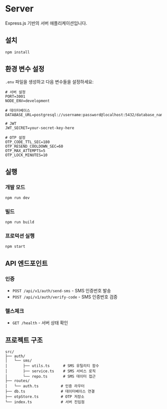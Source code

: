 # Server

Express.js 기반의 서버 애플리케이션입니다.

## 설치

```bash
npm install
```

## 환경 변수 설정

`.env` 파일을 생성하고 다음 변수들을 설정하세요:

```env
# 서버 설정
PORT=3001
NODE_ENV=development

# 데이터베이스
DATABASE_URL=postgresql://username:password@localhost:5432/database_name

# JWT
JWT_SECRET=your-secret-key-here

# OTP 설정
OTP_CODE_TTL_SEC=180
OTP_RESEND_COOLDOWN_SEC=60
OTP_MAX_ATTEMPTS=5
OTP_LOCK_MINUTES=10
```

## 실행

### 개발 모드
```bash
npm run dev
```

### 빌드
```bash
npm run build
```

### 프로덕션 실행
```bash
npm start
```

## API 엔드포인트

### 인증
- `POST /api/v1/auth/send-sms` - SMS 인증번호 발송
- `POST /api/v1/auth/verify-code` - SMS 인증번호 검증

### 헬스체크
- `GET /health` - 서버 상태 확인

## 프로젝트 구조

```
src/
├── auth/
│   └── sms/
│       ├── utils.ts      # SMS 유틸리티 함수
│       ├── service.ts    # SMS 서비스 로직
│       └── repo.ts       # SMS 데이터 접근
├── routes/
│   └── auth.ts          # 인증 라우터
├── db.ts                # 데이터베이스 연결
├── otpStore.ts          # OTP 저장소
└── index.ts             # 서버 진입점
```



